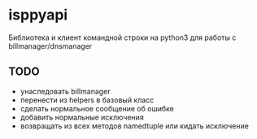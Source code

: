 # isppyapi

Библиотека и клиент командной строки на python3 для работы с billmanager/dnsmanager


## TODO

* унаследовать billmanager
* перенести из helpers в базовый класс
* сделать нормальное сообщение об ошибке
* добавить нормальные исключения
* возвращать из всех методов namedtuple или кидать исключение

